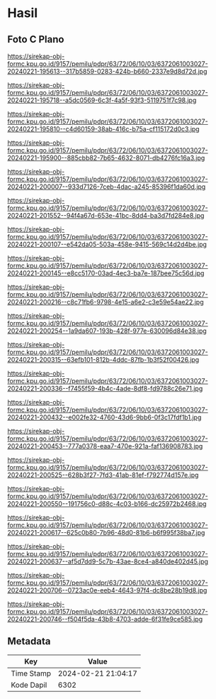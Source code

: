 # Hasil

## Foto C Plano

https://sirekap-obj-formc.kpu.go.id/9157/pemilu/pdpr/63/72/06/10/03/6372061003027-20240221-195613--317b5859-0283-424b-b660-2337e9d8d72d.jpg

https://sirekap-obj-formc.kpu.go.id/9157/pemilu/pdpr/63/72/06/10/03/6372061003027-20240221-195718--a5dc0569-6c3f-4a5f-93f3-5119751f7c98.jpg

https://sirekap-obj-formc.kpu.go.id/9157/pemilu/pdpr/63/72/06/10/03/6372061003027-20240221-195810--c4d60159-38ab-416c-b75a-cf115172d0c3.jpg

https://sirekap-obj-formc.kpu.go.id/9157/pemilu/pdpr/63/72/06/10/03/6372061003027-20240221-195900--885cbb82-7b65-4632-8071-db4276fc16a3.jpg

https://sirekap-obj-formc.kpu.go.id/9157/pemilu/pdpr/63/72/06/10/03/6372061003027-20240221-200007--933d7126-7ceb-4dac-a245-85396f1da60d.jpg

https://sirekap-obj-formc.kpu.go.id/9157/pemilu/pdpr/63/72/06/10/03/6372061003027-20240221-201552--94f4a67d-653e-41bc-8dd4-ba3d7fd284e8.jpg

https://sirekap-obj-formc.kpu.go.id/9157/pemilu/pdpr/63/72/06/10/03/6372061003027-20240221-200107--e542da05-503a-458e-9415-569c14d2d4be.jpg

https://sirekap-obj-formc.kpu.go.id/9157/pemilu/pdpr/63/72/06/10/03/6372061003027-20240221-200145--e8cc5170-03ad-4ec3-ba7e-187bee75c56d.jpg

https://sirekap-obj-formc.kpu.go.id/9157/pemilu/pdpr/63/72/06/10/03/6372061003027-20240221-200216--c8c71fb6-9798-4e15-a6e2-c3e59e54ae22.jpg

https://sirekap-obj-formc.kpu.go.id/9157/pemilu/pdpr/63/72/06/10/03/6372061003027-20240221-200254--1a9da607-193b-428f-977e-630096d84e38.jpg

https://sirekap-obj-formc.kpu.go.id/9157/pemilu/pdpr/63/72/06/10/03/6372061003027-20240221-200315--63efb101-812b-4ddc-87fb-1b3f52f00426.jpg

https://sirekap-obj-formc.kpu.go.id/9157/pemilu/pdpr/63/72/06/10/03/6372061003027-20240221-200336--f7455f59-4b4c-4ade-8df8-fd9788c26e71.jpg

https://sirekap-obj-formc.kpu.go.id/9157/pemilu/pdpr/63/72/06/10/03/6372061003027-20240221-200432--e002fe32-4760-43d6-9bb6-0f3c17fdf1b1.jpg

https://sirekap-obj-formc.kpu.go.id/9157/pemilu/pdpr/63/72/06/10/03/6372061003027-20240221-200453--777a0378-eaa7-470e-921a-faf136908783.jpg

https://sirekap-obj-formc.kpu.go.id/9157/pemilu/pdpr/63/72/06/10/03/6372061003027-20240221-200525--628b3f27-7fd3-41ab-81ef-f792774d157e.jpg

https://sirekap-obj-formc.kpu.go.id/9157/pemilu/pdpr/63/72/06/10/03/6372061003027-20240221-200550--191756c0-d88c-4c03-b166-dc25972b2468.jpg

https://sirekap-obj-formc.kpu.go.id/9157/pemilu/pdpr/63/72/06/10/03/6372061003027-20240221-200617--625c0b80-7b96-48d0-81b6-b6f995f38ba7.jpg

https://sirekap-obj-formc.kpu.go.id/9157/pemilu/pdpr/63/72/06/10/03/6372061003027-20240221-200637--af5d7dd9-5c7b-43ae-8ce4-a840de402d45.jpg

https://sirekap-obj-formc.kpu.go.id/9157/pemilu/pdpr/63/72/06/10/03/6372061003027-20240221-200706--0723ac0e-eeb4-4643-97f4-dc8be28b19d8.jpg

https://sirekap-obj-formc.kpu.go.id/9157/pemilu/pdpr/63/72/06/10/03/6372061003027-20240221-200746--f504f5da-43b8-4703-adde-6f31fe9ce585.jpg


## Metadata

| Key        | Value               |
| ---------- | ------------------- |
| Time Stamp | 2024-02-21 21:04:17 |
| Kode Dapil | 6302                |



